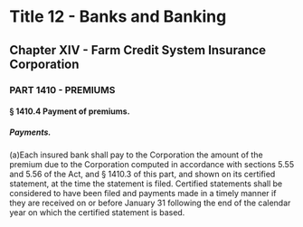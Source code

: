 
# Title 12 - Banks and Banking
## Chapter XIV - Farm Credit System Insurance Corporation
### PART 1410 - PREMIUMS
#### § 1410.4 Payment of premiums.
##### Payments.

(a)Each insured bank shall pay to the Corporation the amount of the premium due to the Corporation computed in accordance with sections 5.55 and 5.56 of the Act, and § 1410.3 of this part, and shown on its certified statement, at the time the statement is filed. Certified statements shall be considered to have been filed and payments made in a timely manner if they are received on or before January 31 following the end of the calendar year on which the certified statement is based.
